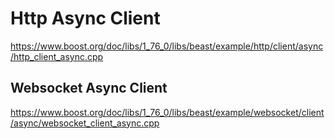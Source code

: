 # Http Async Client

https://www.boost.org/doc/libs/1_76_0/libs/beast/example/http/client/async/http_client_async.cpp

## Websocket Async Client

https://www.boost.org/doc/libs/1_76_0/libs/beast/example/websocket/client/async/websocket_client_async.cpp
